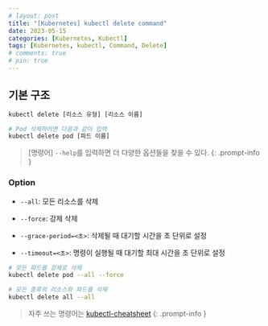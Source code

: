 ```yaml
---
# layout: post
title: "[Kubernetes] kubectl delete command"
date: 2023-05-15
categories: [Kubernetes, Kubectl]
tags: [Kubernetes, kubectl, Command, Delete]
# comments: true
# pin: true
---
```


## 기본 구조

```bash
kubectl delete [리소스 유형] [리소스 이름]

# Pod 삭제하려면 다음과 같이 입력
kubectl delete pod [파드 이름]
```

> [명령어] `--help`를 입력하면 더 다양한 옵션들을 찾을 수 있다.
{: .prompt-info }

### Option

- `--all`: 모든 리소스를 삭제

- `--force`: 강제 삭제

- `--grace-period=<초>`: 삭제될 때 대기할 시간을 초 단위로 설정

- `--timeout=<초>`: 명령이 실행될 때 대기할 최대 시간을 초 단위로 설정

```bash
# 모든 파드를 강제로 삭제
kubectl delete pod --all --force

# 모든 종류의 리소스와 파드를 삭제
kubectl delete all --all
```

> 자주 쓰는 명령어는 [kubectl-cheatsheet](https://kubernetes.io/docs/reference/kubectl/cheatsheet/)
{: .prompt-info }